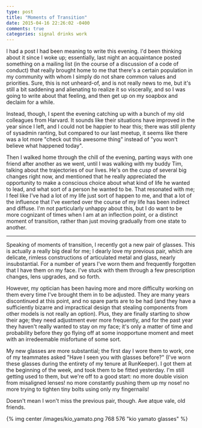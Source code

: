 ```yaml
---
type: post
title: "Moments of Transition"
date: 2015-04-16 22:26:02 -0400
comments: true
categories: signal drinks work
---
```

I had a post I had been meaning to write this evening.  I'd been thinking about it since I woke up; essentially, last night an acquaintance posted something on a mailing list (in the course of a discussion of a code of conduct) that really brought home to me that there's a certain population in my community with whom I simply do not share common values and priorities.  Sure, this is not unheard-of, and is not really news to me, but it's still a bit saddening and alienating to realize it so viscerally, and so I was going to write about that feeling, and then get up on my soapbox and declaim for a while.

Instead, though, I spent the evening catching up with a bunch of my old colleagues from Harvard.  It sounds like their situations have improved in the year since I left, and I could not be happier to hear this; there was still plenty of sysadmin ranting, but compared to our last meetup, it seems like there was a lot more "check out this awesome thing" instead of "you won't believe what happened today".

Then I walked home through the chill of the evening, parting ways with one friend after another as we went, until I was walking with my buddy Tim, talking about the trajectories of our lives.  He's on the cusp of several big changes right now, and mentioned that he really appreciated the opportunity to make a conscious choice about what kind of life he wanted to lead, and what sort of a person he wanted to be.  That resonated with me; I feel like I've had a lot of my life just sort of happen to me, and that a lot of the influence that I've exerted over the course of my life has been indirect and diffuse.  I'm not particularly unhappy about this, but I do want to be more cognizant of times when I am at an inflection point, or a distinct moment of transition, rather than just moving gradually from one state to another.

---

Speaking of moments of transition, I recently got a new pair of glasses.  This is actually a really big deal for me; I dearly love my previous pair, which are delicate, rimless constructions of articulated metal and glass, nearly insubstantial.  For a number of years I've worn them and frequently forgotten that I have them on my face.  I've stuck with them through a few prescription changes, lens upgrades, and so forth.

However, my optician has been having more and more difficulty working on them every time I've brought them in to be adjusted.  They are many years discontinued at this point, and no spare parts are to be had (and they have a sufficiently bizarre and impractical design that stealing components from other models is not really an option).  Plus, they are finally starting to show their age; they need adjustment ever more frequently, and for the past year they haven't really wanted to stay on my face; it's only a matter of time and probability before they go flying off at some inopportune moment and meet with an irredeemable misfortune of some sort.

My new glasses are more substantial; the first day I wore them to work, one of my teammates asked "Have I seen you with glasses before?" (I've worn these glasses during the entirety of my tenure at RunKeeper).  I got them at the beginning of the week, and took them to be fitted yesterday.  I'm still getting used to them, but we're off to a good start: no more double vision from misaligned lenses!  no more constantly pushing them up my nose!  no more trying to tighten tiny bolts using only my fingernails!

Doesn't mean I won't miss the previous pair, though.  Ave atque vale, old friends.

{% img center /images/kio_yamato.png 768 576 "kio yamato glasses" %}
